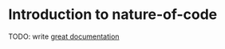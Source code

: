 # Introduction to nature-of-code

TODO: write [great documentation](http://jacobian.org/writing/great-documentation/what-to-write/)
